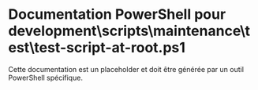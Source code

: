# Documentation PowerShell pour development\scripts\maintenance\test\test-script-at-root.ps1

Cette documentation est un placeholder et doit être générée par un outil PowerShell spécifique.
